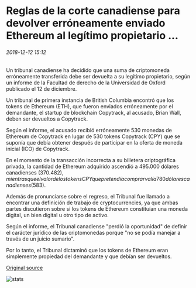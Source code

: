 # Reglas de la corte canadiense para devolver erróneamente enviado Ethereum al legítimo propietario ...

###### 2018-12-12 15:12

Un tribunal canadiense ha decidido que una suma de criptomoneda erróneamente transferida debe ser devuelta a su legítimo propietario, según un informe de la Facultad de derecho de la Universidad de Oxford publicado el 12 de diciembre.

Un tribunal de primera instancia de British Columbia encontró que los tokens de Ethereum (ETH), que fueron enviados erróneamente por el demandante, el startup de blockchain Copytrack, al acusado, Brian Wall, deben ser devueltos a Copytrack.

Según el informe, el acusado recibió erróneamente 530 monedas de Ethereum de Copytrack en lugar de 530 tokens Copytrack (CPY) que se suponía que debía obtener después de participar en la oferta de moneda inicial (ICO) de Copytrack.

En el momento de la transacción incorrecta a su billetera criptográfica privada, la cantidad de Ethereum adquirido ascendió a 495.000 dólares canadienses ($370.482), mientras que el valor de los tokens CPY que pretendía comprar valía 780 dólares canadienses ($583).

Además de pronunciarse sobre el regreso, el Tribunal fue llamado a encontrar una definición de trabajo de cryptocurrencies, ya que ambas partes discutieron sobre si los tokens de Ethereum constituían una moneda digital, un bien digital u otro tipo de activo.

Según el informe, el Tribunal canadiense "perdió la oportunidad" de definir el carácter jurídico de las criptomonedas porque "no se podía manejar a través de un juicio sumario".

Por lo tanto, el Tribunal dictaminó que los tokens de Ethereum eran simplemente propiedad del demandante y que debían ser devueltos.

[Original source](https://cointelegraph.com/news/canadian-court-rules-to-return-mistakenly-sent-ethereum-to-rightful-owner)

![stats](https://c.statcounter.com/11760860/0/a89fa40b/1/ "stats")